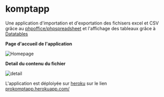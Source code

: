# komptapp
Une application d'importation et d'exportation des fichisers excel et CSV grâce au [phpoffice/phpspreadsheet](https://packagist.org/packages/phpoffice/phpspreadsheet) et l'affichage des tableaux grâce à [Datatables](https://datatables.net/)

**Page d'accueil de l'application**

![Homepage](https://user-images.githubusercontent.com/32743573/85923000-4d921c80-b87f-11ea-9934-bbc24d8ef91f.png)

**Detail du contenu du fichier**

![detail](https://user-images.githubusercontent.com/32743573/85922999-4cf98600-b87f-11ea-9ae0-840f52582522.png)

L'application est déploiyée sur [heroku](https://www.heroku.com/) sur le lien [prokomptapp.herokuapp.com/](https://prokomptapp.herokuapp.com/)
